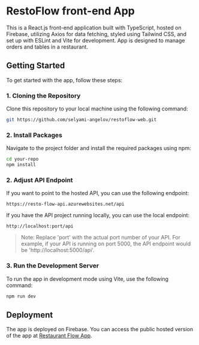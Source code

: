 # RestoFlow front-end App

This is a React.js front-end application built with TypeScript, hosted on Firebase, utilizing Axios for data fetching, styled using Tailwind CSS, and set up with ESLint and Vite for development.
App is designed to manage orders and tables in a restaurant.

## Getting Started

To get started with the app, follow these steps:

### 1. Cloning the Repository

Clone this repository to your local machine using the following command:

```bash
git https://github.com/selyami-angelov/restoflow-web.git
```

### 2. Install Packages

Navigate to the project folder and install the required packages using npm:

```bash
cd your-repo
npm install
```

### 2. Adjust API Endpoint

If you want to point to the hosted API, you can use the following endpoint:

```
https://resto-flow-api.azurewebsites.net/api
```

If you have the API project running locally, you can use the local endpoint:

```
http://localhost:port/api
```

> Note: Replace 'port' with the actual port number of your API. For example, if your API is running on port 5000, the API endpoint would be 'http://localhost:5000/api'.

### 3. Run the Development Server

To run the app in development mode using Vite, use the following command:

```bash
npm run dev
```

## Deployment

The app is deployed on Firebase. You can access the public hosted version of the app at [Restaurant Flow App](https://resto-flow-web.web.app/).
